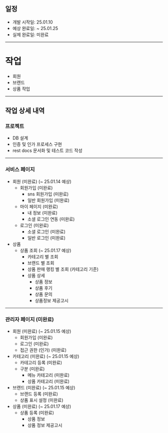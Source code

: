 ## 일정
- 개발 시작일: 25.01.10
- 예상 완료일: ~ 25.01.25
- 실제 완료일: 미완료

---

# 작업
- 회원
- 브랜드
- 상품 작업

---

## 작업 상세 내역
### 프로젝트
- DB 설계
- 인증 및 인가 프로세스 구현
- rest docs 문서화 및 테스트 코드 작성

---

### 서비스 페이지
- 회원 (미완료) (~ 25.01.14 예상)
  - 회원가입 (미완료)
    - sns 회원가입 (미완료)
    - 일반 회원가입 (미완료)
  - 마이 페이지 (미완료)
    - 내 정보 (미완료)
    - 소셜 로그인 연동 (미완료)
  - 로그인 (미완료)
    - 소셜 로그인 (미완료)
    - 일반 로그인 (미완료)
- 상품
  - 상품 조회 (~ 25.01.17 예상)
    - 카테고리 별 조회
    - 브랜드 별 조회
    - 상품 판매 랭킹 별 조회 (카테고리 기준)
    - 상품 상세
      - 상품 정보
      - 상품 후기
      - 상품 문의
      - 상품정보 제공고시

---

### 관리자 페이지 (미완료)
- 회원 (미완료) (~ 25.01.15 예상)
  - 회원가입 (미완료)
  - 로그인 (미완료)
  - 접근 권한 (인가) (미완료)
- 카테고리 (미완료) (~ 25.01.15 예상)
  - 카테고리 등록 (미완료)
  - 구분 (미완료)
    - 메뉴 카테고리 (미완료)
    - 상품 카테고리 (미완료)
- 브랜드 (미완료) (~ 25.01.15 예상)
  - 브랜드 등록 (미완료)
  - 상품 표시 설정 (미완료)
- 상품 (미완료) (~ 25.01.17 예상)
  - 상품 등록 (미완료)
    - 상품 정보
    - 상품 정보 제공고시